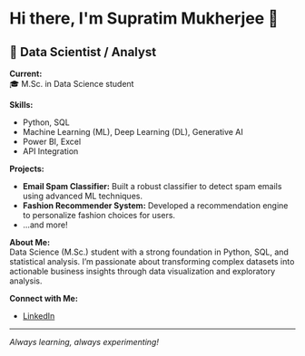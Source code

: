 # Hi there, I'm Supratim Mukherjee 👋

## 🚀 Data Scientist / Analyst

**Current:**  
🎓 M.Sc. in Data Science student

**Skills:**  
- Python, SQL  
- Machine Learning (ML), Deep Learning (DL), Generative AI  
- Power BI, Excel  
- API Integration

**Projects:**  
- **Email Spam Classifier:** Built a robust classifier to detect spam emails using advanced ML techniques.
- **Fashion Recommender System:** Developed a recommendation engine to personalize fashion choices for users.
- ...and more!

**About Me:**  
Data Science (M.Sc.) student with a strong foundation in Python, SQL, and statistical analysis. I’m passionate about transforming complex datasets into actionable business insights through data visualization and exploratory analysis.

**Connect with Me:**  
- [LinkedIn](https://www.linkedin.com/in/supratim-mukherjee-54a43a292)

---

_Always learning, always experimenting!_